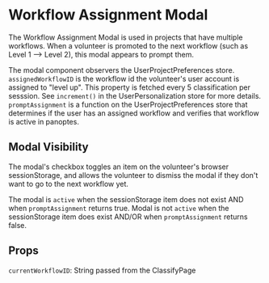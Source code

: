 # Workflow Assignment Modal

The Workflow Assignment Modal is used in projects that have multiple workflows. When a volunteer is promoted to the next workflow (such as Level 1 --> Level 2), this modal appears to prompt them.

The modal component observers the UserProjectPreferences store. `assignedWorkflowID` is the workflow id the volunteer's user account is assigned to "level up". This property is fetched every 5 classification per sesssion. See `increment()` in the UserPersonalization store for more details. `promptAssignment` is a function on the UserProjectPreferences store that determines if the user has an assigned workflow and verifies that workflow is active in panoptes.

## Modal Visibility

The modal's checkbox toggles an item on the volunteer's browser sessionStorage, and allows the volunteer to dismiss the modal if they don't want to go to the next workflow yet.

The modal is `active` when the sessionStorage item does not exist AND when `promptAssignment` returns true. Modal is not `active` when the sessionStorage item does exist AND/OR when `promptAssignment` returns false.

## Props

`currentWorkflowID`: String passed from the ClassifyPage
